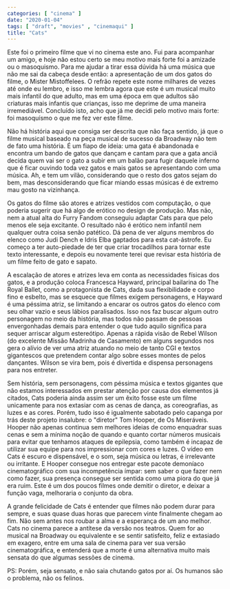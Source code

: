 ```yaml
---
categories: [ "cinema" ]
date: "2020-01-04"
tags: [ "draft", "movies" , "cinemaqui" ]
title: "Cats"
---
```

Este foi o primeiro filme que vi no cinema este ano. Fui para acompanhar
um amigo, e hoje não estou certo se meu motivo mais forte foi a amizade
ou o masoquismo. Para me ajudar a tirar essa dúvida há uma música que
não me sai da cabeça desde então: a apresentação de um dos gatos
do filme, o Mister Mistoffelees. O refrão repete este nome milhares de
vezes até onde eu lembro, e isso me lembra agora que este é um musical
muito mais infantil do que adulto, mas em uma época em que adultos são
criaturas mais infantis que crianças, isso me deprime de uma maneira
irremediável. Concluído isto, acho que já me decidi pelo motivo mais
forte: foi masoquísmo o que me fez ver este filme.

Não há história aqui que consiga ser descrita que não faça sentido,
já que o filme musical baseado na peça musical de sucesso da Broadway
não tem de fato uma história. É um fiapo de ideia: uma gata é
abandonada e encontra um bando de gatos que dançam e cantam para que a
gata anciã decida quem vai ser o gato a subir em um balão para fugir
daquele inferno que é ficar ouvindo toda vez gatos e mais gatos se
apresentando com uma música. Ah, e tem um vilão, considerando que o
resto dos gatos sejam do bem, mas desconsiderando que ficar miando essas
músicas é de extremo mau gosto na vizinhança.

Os gatos do filme são atores e atrizes vestidos com computação, o que
poderia sugerir que há algo de erótico no design de produção. Mas
não, nem a atual alta do Furry Fandom conseguiu adaptar Cats para
que pelo menos ele seja excitante. O resultado não é erótico nem
infantil nem qualquer outra coisa senão patético. Dá pena de ver
alguns membros do elenco como Judi Dench e Idris Elba gaptados para esta
cat-ástrofe. Eu começo a ter auto-piedade de ter que criar trocadilhos
para tornar este texto interessante, e depois eu novamente terei que
revisar esta história de um filme feito de gato e sapato.

A escalação de atores e atrizes leva em conta as necessidades físicas
dos gatos, e a produção coloca Francesca Hayward, principal bailarina
do The Royal Ballet, como a protagonista de Cats, dada sua flexibilidade
e corpo fino e esbelto, mas se esquece que filmes exigem personagens,
e Hayward é uma péssima atriz, se limitando a encarar os outros gatos
do elenco com seu olhar vazio e seus lábios paralisados. Isso nos
faz buscar algum outro personagem no meio da história, mas todos não
passam de pessoas envergonhadas demais para entender o que tudo aquilo
significa para sequer arriscar algum estereótipo. Apenas a rápida visão
de Rebel Wilson (do excelente Missão Madrinha de Casamento) em alguns
segundos nos gera o alívio de ver uma atriz atuando no meio de tanto
CGI e textos gigantescos que pretendem contar algo sobre esses montes
de pelos dançantes. Wilson se vira bem, pois é divertida e dispensa
personagens para nos entreter.

Sem história, sem personagens, com péssima música e textos gigantes que
não estamos interessados em prestar atenção por causa dos elementos
já citados, Cats poderia ainda assim ser um êxito fosse este um filme
unicamente para nos extasiar com as cenas de dança, as coreografias,
as luzes e as cores. Porém, tudo isso é igualmente sabotado pelo
capanga por trás deste projeto insalubre: o "diretor" Tom Hooper,
de Os Miseráveis. Hooper não apenas continua sem melhores ideias de
como enquadrar suas cenas e sem a mínima noção de quando e quanto
cortar números musicais para evitar que tenhamos ataques de epilepsia,
como também é incapaz de utilizar sua equipe para nos impressionar com
cores e luzes. O vídeo em Cats é escuro e dispensável, e o som, seja
música ou letras, é irrelevante ou irritante. E Hooper consegue nos
entregar este pacote demoníaco cinematográfico com sua incompetência
ímpar: sem saber o que fazer nem como fazer, sua presença consegue
ser sentida como uma piora do que já era ruim. Este é um dos poucos
filmes onde demitir o diretor, e deixar a função vaga, melhoraria o
conjunto da obra.

A grande felicidade de Cats é entender que filmes não podem durar para
sempre, e suas quase duas horas que parecem vinte finalmente chegam
ao fim. Não sem antes nos roubar a alma e a esperança de um ano
melhor. Cats no cinema parece a antítese da versão nos teatros. Quem
for ao musical na Broadway ou equivalente e se sentir satisfeito, feliz
e extasiado em exagero, entre em uma sala de cinema para ver sua versão
cinematográfica, e entenderá que a morte é uma alternativa muito mais
sensata do que algumas sessões de cinema.

PS: Porém, seja sensato, e não saia chutando gatos por aí. Os humanos
são o problema, não os felinos.
